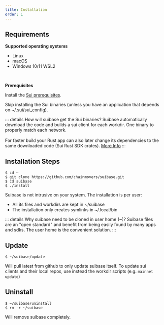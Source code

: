 ```yaml
---
title: Installation
order: 1
---
```


## Requirements
**Supported operating systems**
  * Linux
  * macOS
  * Windows 10/11 WSL2
<br>

**Prerequisites**

Install the [Sui prerequisites](https://docs.sui.io/build/install#prerequisites).

Skip installing the Sui binaries (unless you have an application that depends on ~/.sui/sui_config).<br>

::: details How will suibase get the Sui binaries?
Suibase automatically download the code and builds a sui client for each workdir. One binary to properly match each network.<br><br>
For faster build your Rust app can also later change its dependencies to the same downloaded code (Sui Rust SDK crates). [More Info]( ./scripts.md#faster-rust-and-move-build)
:::

## Installation Steps
```shell
$ cd ~
$ git clone https://github.com/chainmovers/suibase.git
$ cd suibase
$ ./install
```
Suibase is not intrusive on your system. The installation is per user:

   - All its files and workdirs are kept in ~/suibase
   - The installation only creates symlinks in ~/.local/bin

::: details Why suibase need to be cloned in user home (~)?
Suibase files are an "open standard" and benefit from being easily found by many apps and sdks. The user home is the convenient solution.
:::

## Update
```shell
$ ~/suibase/update
```
Will pull latest from github to only update suibase itself.
To update sui clients and their local repos, use instead the workdir scripts (e.g. ```mainnet update```)
<br>

## Uninstall
```shell
$ ~/suibase/uninstall
$ rm -r ~/suibase
```
Will remove suibase completely.